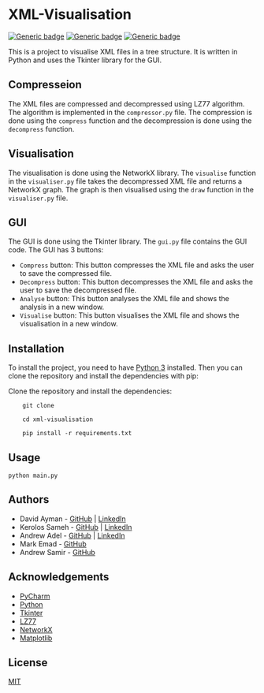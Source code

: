 # XML-Visualisation
[![Generic badge](https://img.shields.io/badge/Python-3.6|3.7|3.8|3.9-blue.svg)](https://shields.io/)
[![Generic badge](https://img.shields.io/badge/PyPI-0.1.0-green.svg)](https://shields.io/)
[![Generic badge](https://img.shields.io/badge/License-MIT-red.svg)](https://shields.io/)

This is a project to visualise XML files in a tree structure. It is written in Python and uses the Tkinter library for the GUI.

## Compresseion
The XML files are compressed and decompressed using LZ77 algorithm. The algorithm is implemented in the `compressor.py` file. The compression is done using the `compress` function and the decompression is done using the `decompress` function.

## Visualisation
The visualisation is done using the NetworkX library. The `visualise` function in the `visualiser.py` file takes the decompressed XML file and returns a NetworkX graph. The graph is then visualised using the `draw` function in the `visualiser.py` file.

## GUI
The GUI is done using the Tkinter library. The `gui.py` file contains the GUI code. The GUI has 3 buttons:

- `Compress` button: This button compresses the XML file and asks the user to save the compressed file.
- `Decompress` button: This button decompresses the XML file and asks the user to save the decompressed file.
- `Analyse` button: This button analyses the XML file and shows the analysis in a new window.
- `Visualise` button: This button visualises the XML file and shows the visualisation in a new window.

## Installation
To install the project, you need to have [Python 3](https://www.python.org/downloads/) installed. Then you can clone the repository and install the dependencies with pip:

Clone the repository and install the dependencies:
```
    git clone

    cd xml-visualisation

    pip install -r requirements.txt
```
## Usage

    python main.py

## Authors

- David Ayman - [GitHub](https://github.com/X3nonC0der) | [LinkedIn](https://www.linkedin.com/in/david-ayman/)
- Kerolos Sameh - [GitHub](https://github.com/KahrabaVv) | [LinkedIn](https://www.linkedin.com/in/kerolos--sameh/)
- Andrew Adel - [GitHub](https://github.com/Andrew-Adel) | [LinkedIn](https://www.linkedin.com/in/andrew-adel-7b8578206)
- Mark Emad - [GitHub](https://github.com/Markadies)
- Andrew Samir - [GitHub](https://github.com/AndrewSamir278)

## Acknowledgements

- [PyCharm](https://www.jetbrains.com/pycharm/)
- [Python](https://www.python.org/)
- [Tkinter](https://docs.python.org/3/library/tkinter.html)
- [LZ77](https://en.wikipedia.org/wiki/LZ77_and_LZ78)
- [NetworkX](https://networkx.org/)
- [Matplotlib](https://matplotlib.org/)

## License

[MIT](https://choosealicense.com/licenses/mit/)

